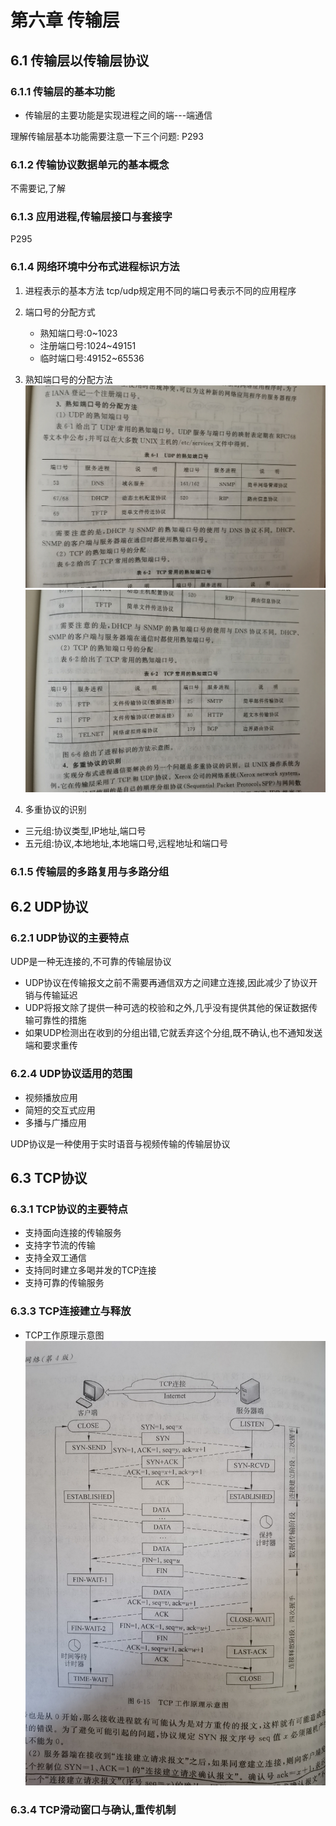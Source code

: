 # 第六章 传输层
## 6.1 传输层以传输层协议
### 6.1.1 传输层的基本功能
- 传输层的主要功能是实现进程之间的端---端通信

理解传输层基本功能需要注意一下三个问题:
P293

### 6.1.2 传输协议数据单元的基本概念
不需要记,了解

### 6.1.3 应用进程,传输层接口与套接字
P295

### 6.1.4 网络环境中分布式进程标识方法
1. 进程表示的基本方法
tcp/udp规定用不同的端口号表示不同的应用程序
2. 端口号的分配方式
    - 熟知端口号:0~1023
    - 注册端口号:1024~49151
    - 临时端口号:49152~65536

3. 熟知端口号的分配方法
![UDPport](./image/UDpport.jpg)
![TCPport](./image/TCPport.jpg)
4. 多重协议的识别
- 三元组:协议类型,IP地址,端口号
- 五元组:协议,本地地址,本地端口号,远程地址和端口号

### 6.1.5 传输层的多路复用与多路分组

## 6.2 UDP协议
### 6.2.1 UDP协议的主要特点
UDP是一种无连接的,不可靠的传输层协议
- UDP协议在传输报文之前不需要再通信双方之间建立连接,因此减少了协议开销与传输延迟
- UDP将报文除了提供一种可选的校验和之外,几乎没有提供其他的保证数据传输可靠性的措施
- 如果UDP检测出在收到的分组出错,它就丢弃这个分组,既不确认,也不通知发送端和要求重传 

### 6.2.4 UDP协议适用的范围
- 视频播放应用
- 简短的交互式应用
- 多播与广播应用

UDP协议是一种使用于实时语音与视频传输的传输层协议

## 6.3 TCP协议
### 6.3.1 TCP协议的主要特点
- 支持面向连接的传输服务
- 支持字节流的传输
- 支持全双工通信
- 支持同时建立多喝并发的TCP连接
- 支持可靠的传输服务

### 6.3.3 TCP连接建立与释放
- TCP工作原理示意图
    ![TCPlink](./image/TCPlink.jpg)

### 6.3.4 TCP滑动窗口与确认,重传机制
